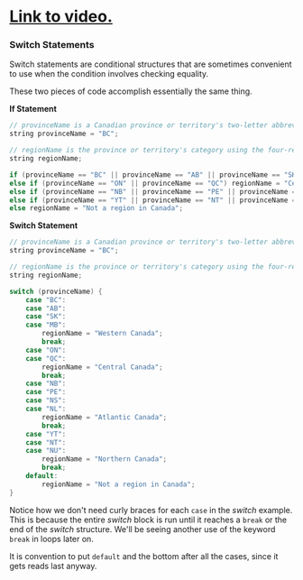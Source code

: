 # [Link to video.](https://www.youtube.com/watch?v=xqasASe6rsc&list=PLVD25niNi0BkgQHyEFkuuBp_IQ4q67jIC)

### Switch Statements

Switch statements are conditional structures that are sometimes convenient to use when the condition involves checking equality.

These two pieces of code accomplish essentially the same thing. 

**If Statement**

```cpp
// provinceName is a Canadian province or territory's two-letter abbreviation
string provinceName = "BC";

// regionName is the province or territory's category using the four-region model
string regionName;

if (provinceName == "BC" || provinceName == "AB" || provinceName == "SK" || provinceName == "MB") regionName = "Western Canada";
else if (provinceName == "ON" || provinceName == "QC") regionName = "Central Canada";
else if (provinceName == "NB" || provinceName == "PE" || provinceName == "NS" || provinceName == "NL")) regionName = "Atlantic Canada";
else if (provinceName == "YT" || provinceName == "NT" || provinceName == "NU")) regionName = "Northern Canada";
else regionName = "Not a region in Canada";
```

**Switch Statement**

```cpp
// provinceName is a Canadian province or territory's two-letter abbreviation
string provinceName = "BC";

// regionName is the province or territory's category using the four-region model
string regionName;

switch (provinceName) {
    case "BC":
    case "AB":
    case "SK":
    case "MB":
        regionName = "Western Canada";
        break;
    case "ON":
    case "QC":
        regionName = "Central Canada";
        break;
    case "NB":
    case "PE":
    case "NS":
    case "NL":
        regionName = "Atlantic Canada";
        break; 
    case "YT":
    case "NT":
    case "NU":
        regionName = "Northern Canada";
        break;
    default:
        regionName = "Not a region in Canada";
}
```

Notice how we don't need curly braces for each `case` in the *switch* example. This is because the entire *switch* block is run until it reaches a `break` or the end of the *switch* structure. We'll be seeing another use of the keyword `break` in loops later on.

It is convention to put `default` and the bottom after all the cases, since it gets reads last anyway.
